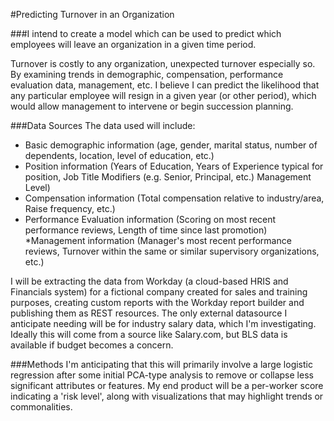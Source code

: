 #Predicting Turnover in an Organization

###I intend to create a model which can be used to predict which employees will leave an organization in a given time period.

Turnover is costly to any organization, unexpected turnover especially so. By examining trends in demographic, compensation, performance evaluation data, management, etc. I believe I can predict the likelihood that any particular employee will resign in a given year (or other period), which would allow management to intervene or begin succession planning.

###Data Sources
The data used will include:

* Basic demographic information (age, gender, marital status, number of dependents, location, level of education, etc.)
* Position information (Years of Education, Years of Experience typical for position, Job Title Modifiers (e.g. Senior, Principal, etc.) Management Level)
* Compensation information (Total compensation relative to industry/area, Raise frequency, etc.)
* Performance Evaluation information (Scoring on most recent performance reviews, Length of time since last promotion)
*Management information (Manager's most recent performance reviews, Turnover within the same or similar supervisory organizations, etc.)

I will be extracting the data from Workday (a cloud-based HRIS and Financials system) for a fictional company created for sales and training purposes, creating custom reports with the Workday report builder and publishing them as REST resources. The only external datasource I anticipate needing will be for industry salary data, which I'm investigating. Ideally this will come from a source like Salary.com, but BLS data is available if budget becomes a concern.

###Methods
I'm anticipating that this will primarily involve a large logistic regression after some initial PCA-type analysis to remove or collapse less significant attributes or features. My end product will be a per-worker score indicating a 'risk level', along with visualizations that may highlight trends or commonalities. 
